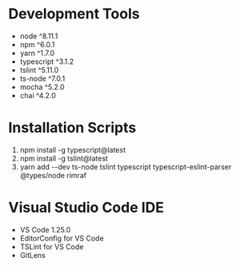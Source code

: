# Development Tools

* node ^8.11.1
* npm ^6.0.1
* yarn ^1.7.0
* typescript ^3.1.2
* tslint ^5.11.0
* ts-node ^7.0.1
* mocha ^5.2.0
* chai ^4.2.0

# Installation Scripts

1. npm install -g typescript@latest
2. npm install -g tslint@latest
3. yarn add --dev ts-node tslint typescript typescript-eslint-parser @types/node rimraf

# Visual Studio Code IDE

* VS Code 1.25.0
* EditorConfig for VS Code
* TSLint for VS Code
* GitLens
